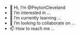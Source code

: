- 👋 Hi, I’m @PeytonCleveland
- 👀 I’m interested in ...
- 🌱 I’m currently learning ...
- 💞️ I’m looking to collaborate on ...
- 📫 How to reach me ...

<!---
PeytonCleveland/PeytonCleveland is a ✨ special ✨ repository because its `README.md` (this file) appears on your GitHub profile.
You can click the Preview link to take a look at your changes.
--->
